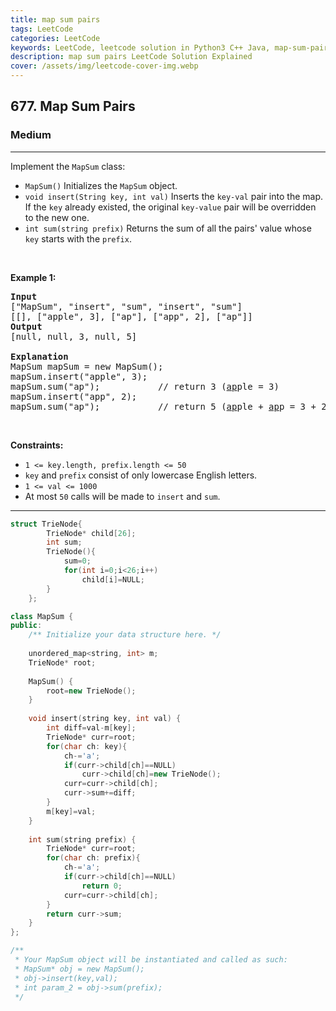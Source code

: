 ```yaml
---
title: map sum pairs
tags: LeetCode
categories: LeetCode
keywords: LeetCode, leetcode solution in Python3 C++ Java, map-sum-pairs solution
description: map sum pairs LeetCode Solution Explained
cover: /assets/img/leetcode-cover-img.webp
---
```





<h2>677. Map Sum Pairs</h2><h3>Medium</h3><hr><div><p>Implement the <code>MapSum</code> class:</p>

<ul>
	<li><code>MapSum()</code> Initializes the&nbsp;<code>MapSum</code> object.</li>
	<li><code>void insert(String key, int val)</code> Inserts the <code>key-val</code> pair into the map. If the <code>key</code> already existed, the original <code>key-value</code> pair will be overridden to the new one.</li>
	<li><code>int sum(string prefix)</code> Returns&nbsp;the sum of all the pairs' value whose <code>key</code> starts with the <code>prefix</code>.</li>
</ul>

<p>&nbsp;</p>
<p><strong>Example 1:</strong></p>

<pre><strong>Input</strong>
["MapSum", "insert", "sum", "insert", "sum"]
[[], ["apple", 3], ["ap"], ["app", 2], ["ap"]]
<strong>Output</strong>
[null, null, 3, null, 5]

<strong>Explanation</strong>
MapSum mapSum = new MapSum();
mapSum.insert("apple", 3);  
mapSum.sum("ap");           // return 3 (<u>ap</u>ple = 3)
mapSum.insert("app", 2);    
mapSum.sum("ap");           // return 5 (<u>ap</u>ple + <u>ap</u>p = 3 + 2 = 5)
</pre>

<p>&nbsp;</p>
<p><strong>Constraints:</strong></p>

<ul>
	<li><code>1 &lt;= key.length, prefix.length &lt;= 50</code></li>
	<li><code>key</code> and <code>prefix</code> consist of only lowercase English letters.</li>
	<li><code>1 &lt;= val &lt;= 1000</code></li>
	<li>At most <code>50</code> calls will be made to <code>insert</code> and <code>sum</code>.</li>
</ul>
</div>

---




```cpp
struct TrieNode{
        TrieNode* child[26];
        int sum;
        TrieNode(){
            sum=0;
            for(int i=0;i<26;i++)
                child[i]=NULL;
        }
    };

class MapSum {
public:
    /** Initialize your data structure here. */
    
    unordered_map<string, int> m;
    TrieNode* root;
    
    MapSum() {
        root=new TrieNode();
    }
    
    void insert(string key, int val) {
        int diff=val-m[key];
        TrieNode* curr=root;
        for(char ch: key){
            ch-='a';
            if(curr->child[ch]==NULL)
                curr->child[ch]=new TrieNode();
            curr=curr->child[ch];
            curr->sum+=diff;
        }
        m[key]=val;
    }
    
    int sum(string prefix) {
        TrieNode* curr=root;
        for(char ch: prefix){
            ch-='a';
            if(curr->child[ch]==NULL)
                return 0;
            curr=curr->child[ch];
        }
        return curr->sum;
    }
};

/**
 * Your MapSum object will be instantiated and called as such:
 * MapSum* obj = new MapSum();
 * obj->insert(key,val);
 * int param_2 = obj->sum(prefix);
 */
```
